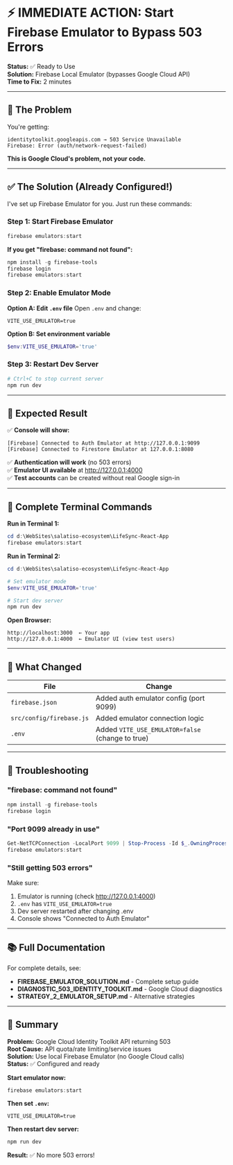 # ⚡ IMMEDIATE ACTION: Start Firebase Emulator to Bypass 503 Errors

**Status:** ✅ Ready to Use  
**Solution:** Firebase Local Emulator (bypasses Google Cloud API)  
**Time to Fix:** 2 minutes  

---

## 🎯 The Problem

You're getting:
```
identitytoolkit.googleapis.com → 503 Service Unavailable
Firebase: Error (auth/network-request-failed)
```

**This is Google Cloud's problem, not your code.**

---

## ✅ The Solution (Already Configured!)

I've set up Firebase Emulator for you. Just run these commands:

### Step 1: Start Firebase Emulator
```powershell
firebase emulators:start
```

**If you get "firebase: command not found":**
```powershell
npm install -g firebase-tools
firebase login
firebase emulators:start
```

### Step 2: Enable Emulator Mode

**Option A: Edit `.env` file**
Open `.env` and change:
```properties
VITE_USE_EMULATOR=true
```

**Option B: Set environment variable**
```powershell
$env:VITE_USE_EMULATOR='true'
```

### Step 3: Restart Dev Server
```powershell
# Ctrl+C to stop current server
npm run dev
```

---

## 🎉 Expected Result

✅ **Console will show:**
```
[Firebase] Connected to Auth Emulator at http://127.0.0.1:9099
[Firebase] Connected to Firestore Emulator at 127.0.0.1:8080
```

✅ **Authentication will work** (no 503 errors)  
✅ **Emulator UI available** at http://127.0.0.1:4000  
✅ **Test accounts** can be created without real Google sign-in  

---

## 🔧 Complete Terminal Commands

**Run in Terminal 1:**
```powershell
cd d:\WebSites\salatiso-ecosystem\LifeSync-React-App
firebase emulators:start
```

**Run in Terminal 2:**
```powershell
cd d:\WebSites\salatiso-ecosystem\LifeSync-React-App

# Set emulator mode
$env:VITE_USE_EMULATOR='true'

# Start dev server
npm run dev
```

**Open Browser:**
```
http://localhost:3000  ← Your app
http://127.0.0.1:4000  ← Emulator UI (view test users)
```

---

## 🎯 What Changed

| File | Change |
|------|--------|
| `firebase.json` | Added auth emulator config (port 9099) |
| `src/config/firebase.js` | Added emulator connection logic |
| `.env` | Added `VITE_USE_EMULATOR=false` (change to true) |

---

## 🚨 Troubleshooting

### "firebase: command not found"
```powershell
npm install -g firebase-tools
firebase login
```

### "Port 9099 already in use"
```powershell
Get-NetTCPConnection -LocalPort 9099 | Stop-Process -Id $_.OwningProcess -Force
firebase emulators:start
```

### "Still getting 503 errors"
Make sure:
1. Emulator is running (check http://127.0.0.1:4000)
2. `.env` has `VITE_USE_EMULATOR=true`
3. Dev server restarted after changing .env
4. Console shows "Connected to Auth Emulator"

---

## 📚 Full Documentation

For complete details, see:
- **FIREBASE_EMULATOR_SOLUTION.md** - Complete setup guide
- **DIAGNOSTIC_503_IDENTITY_TOOLKIT.md** - Google Cloud diagnostics
- **STRATEGY_2_EMULATOR_SETUP.md** - Alternative strategies

---

## 🎯 Summary

**Problem:** Google Cloud Identity Toolkit API returning 503  
**Root Cause:** API quota/rate limiting/service issues  
**Solution:** Use local Firebase Emulator (no Google Cloud calls)  
**Status:** ✅ Configured and ready  

**Start emulator now:**
```powershell
firebase emulators:start
```

**Then set `.env`:**
```
VITE_USE_EMULATOR=true
```

**Then restart dev server:**
```powershell
npm run dev
```

**Result:** ✅ No more 503 errors!
